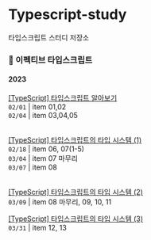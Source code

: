 # Typescript-study
타입스크립트 스터디 저장소

### 📖 이펙티브 타입스크립트
#### 2023
<a href="https://velog.io/@seobbang/TypeScript" target="_blank">[TypeScript] 타입스크립트 알아보기</a><br/>
`02/01` | item 01,02 <br/>
`02/04` | item 03,04,05 <br/>
<br/>

<a href="https://velog.io/@seobbang/TypeScript-%ED%83%80%EC%9E%85%EC%8A%A4%ED%81%AC%EB%A6%BD%ED%8A%B8%EC%9D%98-%ED%83%80%EC%9E%85-%EC%8B%9C%EC%8A%A4%ED%85%9C" target="_blank">[TypeScript] 타입스크립트의 타입 시스템 (1)</a><br/>
`02/18` | item 06, 07(1-5) <br/>
`03/04` | item 07 마무리 <br/>
`03/07` | item 08 <br/>
<br/>

<a href="https://velog.io/@seobbang/TypeScript-%ED%83%80%EC%9E%85%EC%8A%A4%ED%81%AC%EB%A6%BD%ED%8A%B8%EC%9D%98-%ED%83%80%EC%9E%85-%EC%8B%9C%EC%8A%A4%ED%85%9C-3x47kipb" target="_blank">[TypeScript] 타입스크립트의 타입 시스템 (2)</a><br/>
`03/09` | item 08 마무리, 09, 10, 11

<a href="https://velog.io/@seobbang/TypeScript-%ED%83%80%EC%9E%85%EC%8A%A4%ED%81%AC%EB%A6%BD%ED%8A%B8%EC%9D%98-%ED%83%80%EC%9E%85-%EC%8B%9C%EC%8A%A4%ED%85%9C-3" target="_blank">[TypeScript] 타입스크립트의 타입 시스템 (3)</a><br/>
`03/31` | item 12, 13

